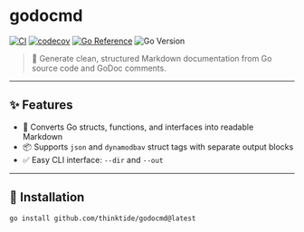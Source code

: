 # godocmd

[![CI](https://github.com/thinktide/godocmd/actions/workflows/test.yml/badge.svg)](https://github.com/thinktide/godocmd/actions/workflows/test.yml)
[![codecov](https://codecov.io/gh/thinktide/godocmd/branch/main/graph/badge.svg)](https://codecov.io/gh/thinktide/godocmd)
[![Go Reference](https://pkg.go.dev/badge/github.com/thinktide/godocmd.svg)](https://pkg.go.dev/github.com/thinktide/godocmd)
![Go Version](https://img.shields.io/badge/go-1.21+-blue)

> 📄 Generate clean, structured Markdown documentation from Go source code and GoDoc comments.

---

## ✨ Features

- 📘 Converts Go structs, functions, and interfaces into readable Markdown
- 📦 Supports `json` and `dynamodbav` struct tags with separate output blocks
- ✅ Easy CLI interface: `--dir` and `--out`

---

## 🚀 Installation

```bash
go install github.com/thinktide/godocmd@latest
